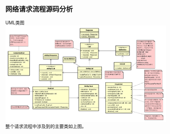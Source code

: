 
## 网络请求流程源码分析

UML类图
<br><img src="retrofit2.png" width="500" height="300"/><br>
 整个请求流程中涉及到的主要类如上图。